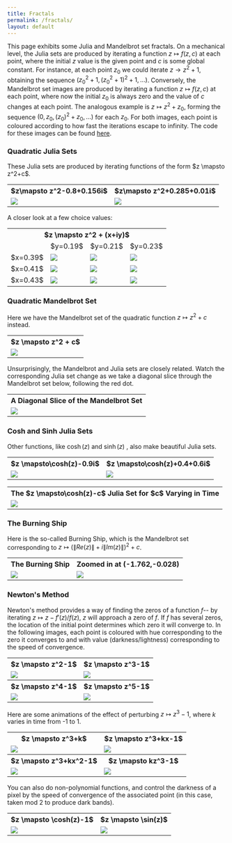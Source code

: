 ```yaml
---
title: Fractals
permalink: /fractals/
layout: default
---
```


This page exhibits some Julia and Mandelbrot set fractals. 
On a mechanical level, the Julia sets are produced by iterating a function $z \mapsto f(z,c)$ at each point, 
where the initial $z$ value is the given point and $c$ is some global constant. For instance, at each point $z_0$ we could iterate $z \to z^2+1$, 
obtaining the sequence $(z_0^2+1,(z_0^2+1)^2+1,\ldots)$.
Conversely, the Mandelbrot set images are produced by iterating a function $z \mapsto f(z,c)$ at each point, 
where now the initial $z_0$ is always zero and the value of $c$ changes at each point. The analogous example is $z \mapsto z^2+z_0$, forming the sequence $(0,z_0,(z_0)^2+z_0,\ldots)$ for each $z_0$.
For both images, each point is coloured according to how fast the iterations escape to infinity. The code for these images can be found <a href='https://github.com/ibeach/ibeach.github.io/tree/master/code/fractals'>here</a>.

<h3>Quadratic Julia Sets</h3>
These Julia sets are produced by iterating functions of the form $z \mapsto z^2+c$.

<table>
<tr> 
	<th>$z\mapsto z^2-0.8+0.156i$</th>
	<th>$z\mapsto z^2+0.285+0.01i$</th>
</tr>
<tr>
	<td><img src="\images\fractals\z2−0.8+0.156i.png"></td>
	<td><img src="\images\fractals\z2+0.285+0.01i.png"></td>
</tr>
</table>

A closer look at a few choice values:

<table>
<tr> 
	<th colspan="4">$z \mapsto z^2 + (x+iy)$</th>
</tr>
<tr> 
	<td></td>
	<td>$y=0.19$</td>
	<td>$y=0.21$</td>
	<td>$y=0.23$</td>
</tr>
<tr> 
	<td>$x=0.39$</td>
	<td><img src="\images\fractals\constant_table\z2+0.39+0.19i.png"></td>
	<td><img src="\images\fractals\constant_table\z2+0.39+0.21i.png"></td>
	<td><img src="\images\fractals\constant_table\z2+0.39+0.23i.png"></td>
</tr>
<tr> 
	<td>$x=0.41$</td>
	<td><img src="\images\fractals\constant_table\z2+0.41+0.19i.png"></td>
	<td><img src="\images\fractals\constant_table\z2+0.41+0.21i.png"></td>
	<td><img src="\images\fractals\constant_table\z2+0.41+0.23i.png"></td>
</tr>
<tr> 
	<td>$x=0.43$</td>
	<td><img src="\images\fractals\constant_table\z2+0.43+0.19i.png"></td>
	<td><img src="\images\fractals\constant_table\z2+0.43+0.21i.png"></td>
	<td><img src="\images\fractals\constant_table\z2+0.43+0.23i.png"></td>
</tr>
</table>

<h3>Quadratic Mandelbrot Set</h3>

Here we have the Mandelbrot set of the quadratic function $z \mapsto z^2 + c$ instead.

<table>
<tr> 
	<th>$z \mapsto z^2 + c$</th>
</tr>
<tr>
	<td><img src="\images\fractals\mandelbrot.png"></td>
</tr>
</table>

Unsurprisingly, the Mandelbrot and Julia sets are closely related. Watch the corresponding Julia set change as we take a diagonal slice through the Mandelbrot set below, following the red dot.

<table>
<tr> 
	<th>A Diagonal Slice of the Mandelbrot Set</th>
</tr>
<tr>
	<td><img src="\images\fractals\julia_mandelbrot_comp.gif"></td>
</tr>
</table>

<h3>Cosh and Sinh Julia Sets</h3>

Other functions, like $\cosh(z)$ and $\sinh(z)$ , also make beautiful Julia sets.

<table>
	<tr>
		<th>$z \mapsto\cosh(z)-0.9i$</th>
		<th>$z \mapsto\cosh(z)+0.4+0.6i$</th>
	</tr>
	<tr> 
		<td><img src="\images\fractals\cosh(z)-0.9i.png"></td>
		<td><img src="\images\fractals\cosh(z)+0.4+0.6i.png"></td>
	</tr>
</table>

<table>
	<tr>
		<th> The $z \mapsto\cosh(z)-c$ Julia Set for $c$ Varying in Time</th>
	</tr>
	<tr> 
		<td><img src="\images\fractals\cosh(z)_0_in_params.gif"></td>
	</tr>
</table>

<h3>The Burning Ship</h3>

Here is the so-called Burning Ship, which is the Mandelbrot set corresponding to $z \mapsto (\|Re(z)\|+i\|Im(z)\|)^2+c$.

<table>
<tr>
	<th>The Burning Ship</th>
	<th> Zoomed in at (-1.762,-0.028)</th>
</tr>
<tr> 
	<td><img src="\images\fractals\burning_ship.png"></td>
	<td><img src="\images\fractals\burning_ship_zoom.png"></td>
</tr>
</table>

<h3>Newton's Method</h3>

Newton's method provides a way of finding the zeros of a function $f$-- by iterating $z \mapsto z - f'(z)/f(z)$, $z$ will approach a zero of $f$. 
If $f$ has several zeros, the location of the initial point determines which zero it will converge to. 
In the following images, each point is coloured with hue corresponding to the zero it converges to and with value (darkness/lightness) corresponding to the speed of convergence.

<table>
	<tr>
		<th>$z \mapsto z^2-1$</th>
		<th>$z \mapsto z^3-1$</th>
	</tr>
	<tr>
		<td><img src="\images\fractals\newton_1_0_-1.png"></td>
		<td><img src="\images\fractals\newton_1_0_0_-1.png"></td>
	</tr>
	<tr>
		<th>$z \mapsto z^4-1$</th>
		<th>$z \mapsto z^5-1$</th>
	</tr>
	<tr>
		<td><img src="\images\fractals\newton_1_0_0_0_-1.png"></td>
		<td><img src="\images\fractals\newton_1_0_0_0_0_-1.png"></td>
	</tr>
</table>

Here are some animations of the effect of perturbing $z \mapsto z^3-1$, where $k$ varies in time from -1 to 1.
<table>
	<tr>
		<th>$z \mapsto z^3+k$</th>
		<th>$z \mapsto z^3+kx-1$</th>
	</tr>
	<tr>
		<td><img src="\images\fractals\newton_order_three_constant_term_video.gif"></td>
		<td><img src="\images\fractals\newton_order_three_linear_term_video.gif"></td>
	</tr>
	<tr>
		<th>$z \mapsto z^3+kx^2-1$</th>
		<th>$z \mapsto kz^3-1$</th>
	</tr>
	<tr>
		<td><img src="\images\fractals\newton_order_three_quadratic_term_video.gif"></td>
		<td><img src="\images\fractals\newton_order_three_cubic_term_video.gif"></td>
	</tr>
</table>

You can also do non-polynomial functions, and control the darkness of a pixel by the speed of convergence of the associated point (in this case, taken mod 2 to produce dark bands).

<table>
	<tr>
		<th>$z \mapsto \cosh(z)-1$</th>
		<th>$z \mapsto \sin(z)$</th>
	</tr>
	<tr>
		<td><img src="\images\fractals\newton_cubic_method_speed_cosh-1.png"></td>
		<td><img src="\images\fractals\newton_cubic_method_speed_sine.png"></td>
	</tr>
</table>
